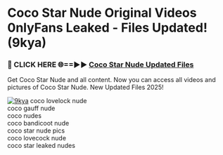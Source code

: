 # Coco Star Nude Original Videos 0nlyFans Leaked - Files Updated! (9kya)

<h3>🔴 CLICK HERE 🌐==►► <a href="https://tinyurl.com/5h6xmrr3" rel="nofollow">Coco Star Nude Updated Files</a></h3>

Get Coco Star Nude and all content. Now you can access all videos and pictures of Coco Star Nude. New Updated Files 2025!

[![9kya](https://i.imgur.com/KVD873Z.gif)](https://tinyurl.com/5h6xmrr3)
coco lovelock nude<br>
coco gauff nude<br>
coco nudes<br>
coco bandicoot nude<br>
coco star nude pics<br>
coco lovecock nude<br>
coco star leaked nudes